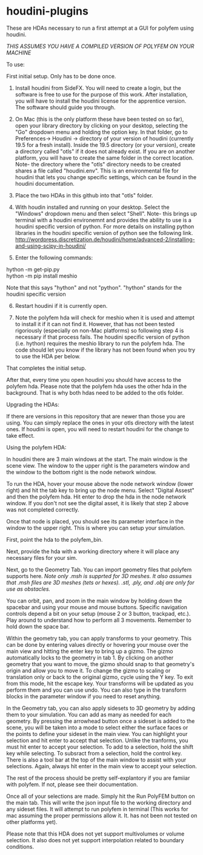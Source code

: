 # houdini-plugins

These are HDAs necessary to run a first attempt at a GUI for polyfem using houdini.

*THIS ASSUMES YOU HAVE A COMPILED VERSION OF POLYFEM ON YOUR MACHINE*

To use:

First initial setup. Only has to be done once.

1) Install houdini from SideFX. You will need to create a login, but the software is free to use for the purpose of this work. After installation, you will have to install the houdini license for the apprentice version. The software should guide you through. 

2) On Mac (this is the only platform these have been tested on so far), open your library directory by clicking on your desktop, selecting the "Go" dropdown menu and holding the option key. In that folder, go to Preferences-> Houdini -> directory of your version of houdini (currently 19.5 for a fresh install). Inside the 19.5 directory (or your version), create a directory called "otls" if it does not already exist. If you are on another platform, you will have to create the same folder in the correct location. Note- the directory where the "otls" directory needs to be created shares a file called "houdini.env". This is an environmental file for houdini that lets you change specific settings, which can be found in the houdini documentation.   

3) Place the two HDAs in this github into that "otls" folder. 

4) With houdin installed and running on your desktop. Select the "Windows" dropdown menu and then select "Shell". Note- this brings up terminal with a houdini environemnt and provides the ability to use is a houdini specific version of python. For more details on installing python libraries in the houdini specific version of python see the following link. http://wordpress.discretization.de/houdini/home/advanced-2/installing-and-using-scipy-in-houdini/

5) Enter the following commands:

  hython -m get-pip.py   
  hython -m pip install meshio
  
  Note that this says "hython" and not "python". "hython" stands for the houdini specific version
  
6) Restart houdini if it is currently open.

7) Note the polyfem hda will check for meshio when it is used and attempt to install it if it can not find it. However, that has not been tested rigoriously (especially on non-Mac platforms) so following step 4 is necessary if that process fails. The houdini specific version of python (i.e. hython) requires the meshio library to run the polyfem hda. The code should let you know if the library has not been found when you try to use the HDA per below.

That completes the initial setup.

After that, every time you open houdini you should have access to the polyfem hda. Please note that the polyfem hda uses the other hda in the background. That is why both hdas need to be added to the otls folder. 

Upgrading the HDAs:

If there are versions in this repository that are newer than those you are using. You can simply replace the ones in your otls directory with the latest ones. If houdini is open, you will need to restart houdini for the change to take effect.  

Using the polyfem HDA:

In houdini there are 3 main windows at the start. The main window is the scene view. The window to the upper right is the parameters window and the window to the bottom right is the node network window. 

To run the HDA, hover your mouse above the node network window (lower right) and hit the tab key to bring up the node menu. Select "Digital Assest" and then the polyfem hda. Hit enter to drop the hda in the node network window. If you don't not see the digital asset, it is likely that step 2 above was not completed correctly.

Once that node is placed, you should see its parameter interface in the window to the upper right. This is where you can setup your simulation. 

First, point the hda to the polyfem_bin.

Next, provide the hda with a working directory where it will place any necessary files for your sim.

Next, go to the Geometry Tab. You can import geometry files that polyfem supports here. *Note only .msh is supprted for 3D meshes. It also assumes that .msh files are 3D meshes (tets or hexes). .stl, .ply, and .obj are only for use as obstacles.*

You can orbit, pan, and zoom in the main window by holding down the spacebar and using your mouse and mouse buttons. Specific navigation controls depend a bit on your setup (mouse 2 or 3 button, trackpad, etc.). Play around to understand how to perform all 3 movements.  Remember to hold down the space bar. 

Within the geometry tab, you can apply transforms to your geometry. This can be done by entering values directly or hovering your mouse over the main view and hitting the enter key to bring up a gizmo. The gizmo automatically locks to the geometry in tab 1. By clicking on another geometry that you want to move, the gizmo should snap to that geometry's origin and allow you to move it. To change the gizmo to scaling or translation only or back to the original gizmo, cycle using the Y key. To exit from this mode, hit the escape key. Your transforms will be updated as you perform them and you can use undo. You can also type in the transform blocks in the parameter window if you need to reset anything. 

In the Geometry tab, you can also apply sidesets to 3D geometry by adding them to your simulation. You can add as many as needed for each geometry. By pressing the arrowhead button once a sideset is added to the scene, you will be taken into a mode to select either the surface faces or the points to define your sideset in the main view. You can highlight your selection and hit enter to accept that selection. Unlike the tranforms, you must hit enter to accept your selection. To add to a selection, hold the shift key while selecting. To subsract from a selection, hold the control key. There is also a tool bar at the top of the main window to assist with your selections. Again, always hit enter in the main view to accept your selection.

The rest of the process should be pretty self-explantory if you are famiiar with polyfem. If not, please see their documentation. 

Once all of your selections are made. Simply hit the Run PolyFEM button on the main tab. This will write the json input file to the working directory and any sideset files. It will attempt to run polyfem in terminal (This works for mac assuming the proper permissions allow it. It. has not been not tested on other platforms yet).

Please note that this HDA does not yet support multivolumes or volume selection. It also does not yet support interpolation related to boundary conditions.








 
